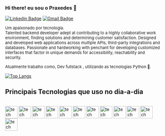 ### Hi there! eu sou o Praxedes 👋

[![Linkedin Badge](https://img.shields.io/badge/-Lucas%20Praxedes-00875f?style=flat-square&logo=Linkedin&logoColor=white&link=https://www.linkedin.com/in/lucas-praxedes-79316a1a1/)](https://www.linkedin.com/in/lucas-praxedes-79316a1a1/) 
[![Gmail Badge](https://img.shields.io/badge/-devpraxedes@gmail.com-00875f?style=flat-square&logo=Gmail&logoColor=white&link=mailto:devpraxedes@gmail.com)](mailto:devpraxedes@gmail.com)

<font size="2">Um apaixonado por tecnologia.</br>
Talented backend developer adept at contributing to a highly collaborative work environment, finding solutions and determining customer satisfaction. Designed and developed web applications across multiple APIs, third-party integrations and databases. Passionate and hardworking with penchant for developing customized interfaces that factor in unique demands for accessibility, reachability and security.

Atualmente trabalho como, Dev fullstack , utilizando as tecnologias Python 🐍.
</font>


[![Top Langs](https://github-readme-stats.vercel.app/api/top-langs/?username=lucasxedes&layout=compact)](https://github.com/lucasxedes/github-readme-stats)
## Principais Tecnologias que uso no dia-a-dia
<div style="display: inline_block"> </br> 
  <img align="center" alt="tech" width="40" height="40" src="https://cdn.jsdelivr.net/gh/devicons/devicon/icons/nodejs/nodejs-original.svg" />
  <img align="center" alt="tech" width="40" height="40" src="https://cdn.jsdelivr.net/gh/devicons/devicon/icons/laravel/laravel-plain-wordmark.svg" /> 
  <img align="center" alt="tech" width="40" height="40" src="https://cdn.jsdelivr.net/gh/devicons/devicon/icons/dotnetcore/dotnetcore-original.svg" />  
  <img align="center" alt="tech" width="40" height="40" src="https://cdn.jsdelivr.net/gh/devicons/devicon/icons/nestjs/nestjs-plain.svg" />          
  <img align="center" alt="tech" width="40" height="40" src="https://cdn.jsdelivr.net/gh/devicons/devicon/icons/react/react-original.svg" />    
  <img align="center" alt="tech" width="40" height="40" src="https://cdn.jsdelivr.net/gh/devicons/devicon/icons/nextjs/nextjs-original.svg" />      
  <img align="center" alt="tech" width="40" height="40" src="https://cdn.jsdelivr.net/gh/devicons/devicon/icons/typescript/typescript-original.svg" />
  <img align="center" alt="tech" width="40" height="40" src="https://cdn.jsdelivr.net/gh/devicons/devicon/icons/javascript/javascript-original.svg" />   
  <img align="center" alt="tech" width="40" height="40" src="https://cdn.jsdelivr.net/gh/devicons/devicon/icons/mysql/mysql-original.svg" />      
  <img align="center" alt="tech" width="40" height="40" src="https://cdn.jsdelivr.net/gh/devicons/devicon/icons/mongodb/mongodb-original.svg" />
  <img align="center" alt="tech" width="40" height="40" src="https://cdn.jsdelivr.net/gh/devicons/devicon/icons/linux/linux-original.svg" />
  <img align="center" alt="tech" width="40" height="40" src="https://cdn.jsdelivr.net/gh/devicons/devicon/icons/csharp/csharp-original.svg" />
              
</div>

